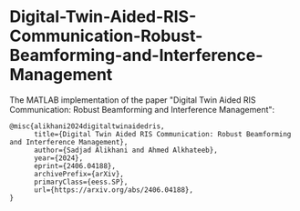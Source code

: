# Digital-Twin-Aided-RIS-Communication-Robust-Beamforming-and-Interference-Management
The MATLAB implementation of the paper "Digital Twin Aided RIS Communication: Robust Beamforming and Interference Management":
```
@misc{alikhani2024digitaltwinaidedris,
      title={Digital Twin Aided RIS Communication: Robust Beamforming and Interference Management}, 
      author={Sadjad Alikhani and Ahmed Alkhateeb},
      year={2024},
      eprint={2406.04188},
      archivePrefix={arXiv},
      primaryClass={eess.SP},
      url={https://arxiv.org/abs/2406.04188}, 
}
```
